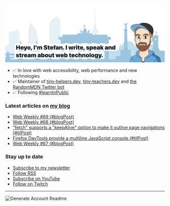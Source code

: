 <img alt="Heyo, I'm Stefan. I write and speak about web technology." src="https://raw.githubusercontent.com/stefanjudis/stefanjudis/main/screenshot.png">

- ✅ In love with web accessibility, web performance and new technologies
- ✅ Maintainer of [tiny-helpers.dev](https://tiny-helpers.dev), [tiny-teachers.dev](https://tiny-teachers.dev/) and [the RandomMDN Twitter bot](https://twitter.com/randomMDN)
- ✅ Following [#learnInPublic](https://www.stefanjudis.com/today-i-learned/)
### Latest articles on [my blog](https://www.stefanjudis.com)

<!-- BLOG-POST-LIST:START -->
- [Web Weekly #69 &lpar;#blogPost&rpar;](https://www.stefanjudis.com/blog/web-weekly-69/)
- [Web Weekly #68 &lpar;#blogPost&rpar;](https://www.stefanjudis.com/blog/web-weekly-68/)
- [&quot;fetch&quot; supports a &quot;keepAlive&quot; option to make it outlive page navigations &lpar;#tilPost&rpar;](https://www.stefanjudis.com/today-i-learned/fetch-supports-a-keepalive-option-to-make-it-outlive-page-navigations/)
- [Firefox DevTools provide a multiline JavaScript console &lpar;#tilPost&rpar;](https://www.stefanjudis.com/today-i-learned/firefox-devtools-provide-a-multiline-javascript-console/)
- [Web Weekly #67 &lpar;#blogPost&rpar;](https://www.stefanjudis.com/blog/web-weekly-67/)
<!-- BLOG-POST-LIST:END -->

### Stay up to date

- [Subscribe to my newsletter](https://www.stefanjudis.com/newsletter/)
- [Follow RSS](https://www.stefanjudis.com/feeds/)
- [Subscribe on YouTube](https://youtube.com/c/stefanjudis)
- [Follow on Twitch](https://www.twitch.tv/stefanjudis)

---

![Generate Account Readme](https://github.com/stefanjudis/stefanjudis/workflows/Generate%20Account%20Readme/badge.svg)
